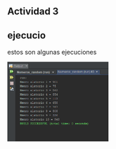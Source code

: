 Actividad 3
----
ejecucio
----
estos son algunas ejecuciones

<img src="https://github.com/MagoPato/Estructura_Datos_Actividades/blob/main/Tema1/Taera%201/Ejecuciones/ejemplo1.PNG"  width="230"> </img>
